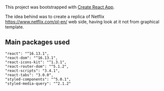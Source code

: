This project was bootstrapped with [Create React App](https://github.com/facebook/create-react-app).

The idea behind was to create a replica of Netflix https://www.netflix.com/pl-en/ web side, having look at it not from graphical template.

## Main packages used

    "react": "^16.13.1",
    "react-dom": "^16.13.1",
    "react-icons-kit": "^1.3.1",
    "react-router-dom": "^5.1.2",
    "react-scripts": "3.4.1",
    "react-tabs": "3.0.0",
    "styled-components": "^5.0.1",
    "styled-media-query": "^2.1.2"


